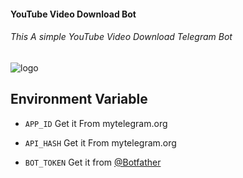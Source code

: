 #### YouTube Video Download Bot
###### This A simple YouTube Video Download Telegram Bot


![logo](https://graph.org/file/754b7faa1308a13fc917f.jpg)



## Environment Variable

* `APP_ID` Get it From mytelegram.org

* `API_HASH` Get it From mytelegram.org

* `BOT_TOKEN` Get it from [@Botfather](https://t.me/botfather)

